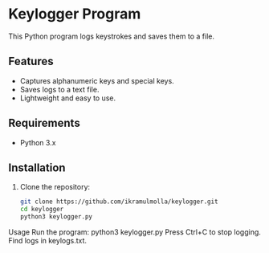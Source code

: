 # Keylogger Program

This Python program logs keystrokes and saves them to a file.

## Features

- Captures alphanumeric keys and special keys.
- Saves logs to a text file.
- Lightweight and easy to use.

## Requirements

- Python 3.x

## Installation

1. Clone the repository:
   ```bash
   git clone https://github.com/ikramulmolla/keylogger.git
   cd keylogger
   python3 keylogger.py
Usage
Run the program:
python3 keylogger.py
Press Ctrl+C to stop logging.
Find logs in keylogs.txt.
